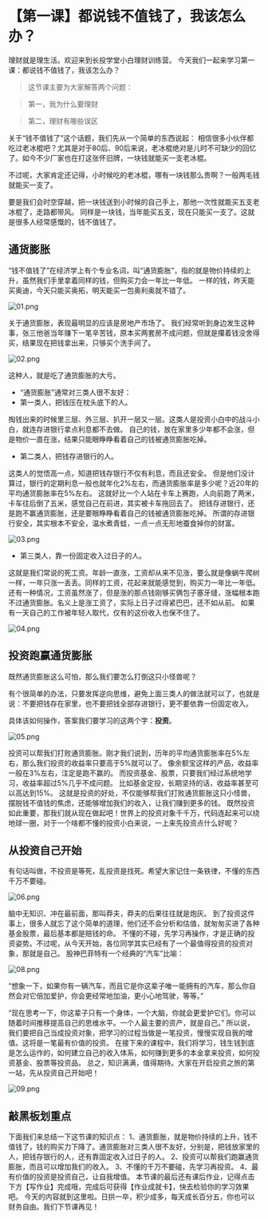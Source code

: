 # 【第一课】都说钱不值钱了，我该怎么办？
理财就是理生活。欢迎来到长投学堂小白理财训练营。 
今天我们一起来学习第一课：都说钱不值钱了，我该怎么办？
> 这节课主要为大家解答两个问题：

> 第一，我为什么要理财

> 第二，理财有哪些误区

关于“钱不值钱了”这个话题，我们先从一个简单的东西说起：
相信很多小伙伴都吃过老冰棍吧？尤其是对于80后、90后来说，老冰棍绝对是儿时不可缺少的回忆了。如今不少厂家也在打这张怀旧牌，一块钱就能买一支老冰棍。

不过呢，大家肯定还记得，小时候吃的老冰棍，哪有一块钱那么贵啊？一般两毛钱就能买一支了。

要是我们会时空穿越，把一块钱送到小时候的自己手上，那他一次性就能买五支老冰棍了，走路都带风。
同样是一块钱，当年能买五支，现在只能买一支了。这就是很多人经常感慨的，钱不值钱了。

## 通货膨胀
“钱不值钱了”在经济学上有个专业名词，叫“通货膨胀”，指的就是物价持续的上升，虽然我们手里拿着同样的钱，但购买力会一年比一年低。
一样的钱，昨天能买奥迪，今天只能买奥拓，明天能买一包奥利奥就不错了。

![01.png](assets/01.png)

关于通货膨胀，表现最明显的应该是房地产市场了。
我们经常听到身边发生这种事，张三他爸当年赚下一笔辛苦钱，原本买两套房不成问题，但就是攥着钱没舍得买，结果现在把钱拿出来，只够买个洗手间了。

![02.png](assets/02.png)

这种人，就是吃了通货膨胀的大亏。

* “通货膨胀”通常对三类人很不友好：
* 第一类人，把钱压在枕头底下的人。

掏钱出来的时候里三层、外三层、扒开一层又一层。这类人是投资小白中的战斗小白，就连存进银行拿点利息都不去做。
自己的钱，放在家里多少年都不会涨，但是物价一直在涨，结果只能眼睁睁看着自己的钱被通货膨胀吃掉。

* 第二类人，把钱存进银行的人。

这类人的觉悟高一点，知道把钱存银行不仅有利息，而且还安全。
但是他们没计算过，银行的定期利息一般也就年化2%左右，而通货膨胀率是多少呢？近20年的平均通货膨胀率在5%左右。
这就好比一个人站在卡车上赛跑，人向前跑了两米，卡车往后倒了五米，感觉自己在前进，其实被卡车拖回去了。
把钱存进银行，还是跑不赢通货膨胀，还是要眼睁睁看着自己的钱被通货膨胀吃掉。
所谓的存进银行安全，其实根本不安全，温水煮青蛙，一点一点无形地蚕食掉你的财富。

![03.png](assets/03.png)

* 第三类人，靠一份固定收入过日子的人。

这就是我们常说的死工资。年龄一直涨，工资却从来不见涨，要么就是像蜗牛爬树一样，一年只涨一丢丢。同样的工资，花起来就能感觉到，购买力一年比一年低。
还有一种情况，工资虽然涨了，但是涨的那点钱刚够买俩包子塞牙缝，涨幅根本跑不过通货膨胀。名义上是涨工资了，实际上日子过得紧巴巴，还不如从前。
如果有一天自己的工作被年轻人取代，仅有的这份收入也保不住了。

![04.png](assets/04.png)

## 投资跑赢通货膨胀

既然通货膨胀这么可怕，那么我们要怎么打倒这只小怪兽呢？

有个很简单的办法，只要发挥逆向思维，避免上面三类人的做法就可以了，也就是说：不要把钱存在家里，也不要把钱全部存进银行，更不要依靠一份固定收入。

具体该如何操作，答案我们要学习的这两个字：**投资**。

![05.png](assets/05.png)

投资可以帮我们打败通货膨胀。刚才我们说到，历年的平均通货膨胀率在5%左右，那么我们投资的收益率只要高于5%就可以了。
像余额宝这样的产品，收益率一般在3%左右，注定是跑不赢的。
而投资基金、股票，只要我们经过系统地学习，收益率超过5%几乎不成问题。
比如基金定投，长期坚持的话，收益率甚至可以高达到15%。
这就是投资的好处，不仅能够帮我们打败通货膨胀这只小怪兽，摆脱钱不值钱的焦虑，还能够增加我们的收入，让我们赚到更多的钱。
既然投资如此重要，那我们就从现在做起吧！世界上的投资对象千千万，代码连起来可以绕地球一圈，对于一个啥都不懂的投资小白来说，一上来先投资点什么好呢？


## 从投资自己开始

有句话叫做，不投资是等死，乱投资是找死。希望大家记住一条铁律，不懂的东西千万不要碰。

![06.png](assets/06.png)

脑中无知识、冲在最前面，那叫莽夫，莽夫的后果往往就是炮灰。
到了投资这件事上，很多人就忘了这个简单的道理，他们还不会分析和估值，就匆匆买进了各种基金股票，最后基本都是赔钱的命。
不懂的不碰，先学习再操作，才是正确的投资姿势。不过呢，从今天开始，各位同学其实已经有了一个最值得投资的投资对象，那就是自己。
股神巴菲特有一个经典的“汽车”比喻：

![08.png](assets/08.png)

“想象一下，如果你有一辆汽车，而且它是你这辈子唯一能拥有的汽车，那么你自然会对它倍加爱护，你会更经常地加油，更小心地驾驶，等等。”

“现在思考一下，你这辈子只有一个身体，一个大脑，你就会更爱护它们。你可以随着时间推移提高自己的思维水平。一个人最主要的资产，就是自己。”
所以说，我们要把自己当成投资对象，把学习的过程当做是一笔投资，慢慢实现自我的增值。这将是一笔最有价值的投资。
在接下来的课程中，我们将学习，钱生钱到底是怎么运作的，如何建立自己的收入体系，如何赚到更多的本金拿来投资，如何投资基金、股票等投资品。
总之，知识满满，值得期待。大家在开启投资之旅的第一站，先从投资自己开始吧！

![09.png](assets/09.png)

## 敲黑板划重点

下面我们来总结一下这节课的知识点：
1、通货膨胀，就是物价持续的上升，钱不值钱了，钱的购买力下降了。通货膨胀对三类人很不友好，分别是，把钱放家里的人，把钱存银行的人，还有靠固定收入过日子的人。
2、投资可以帮我们跑赢通货膨胀，而且可以增加我们的收入。
3、不懂的千万不要碰，先学习再投资。
4、最有价值的投资是投资自己，让自我增值。
本节课的最后还有课后作业，记得点击下方【写作业】完成哦，完成后可获得【作业成就卡】，快去检验你的学习效果吧。
今天的内容就到这里啦。日拱一卒，积少成多，每天成长百分五，你也可以财务自由。我们下节课再见！

